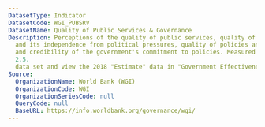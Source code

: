 ```yaml
---
DatasetType: Indicator
DatasetCode: WGI_PUBSRV
DatasetName: Quality of Public Services & Governance
Description: Perceptions of the quality of public services, quality of the civil service
  and its independence from political pressures, quality of policies and implementation,
  and credibility of the government's commitment to policies. Measured from -2.5 to
  2.5.
  data set and view the 2018 "Estimate" data in "Government Effectiveness".
Source:
  OrganizationName: World Bank (WGI)
  OrganizationCode: WGI
  OrganizationSeriesCode: null
  QueryCode: null
  BaseURL: https://info.worldbank.org/governance/wgi/
---
```


